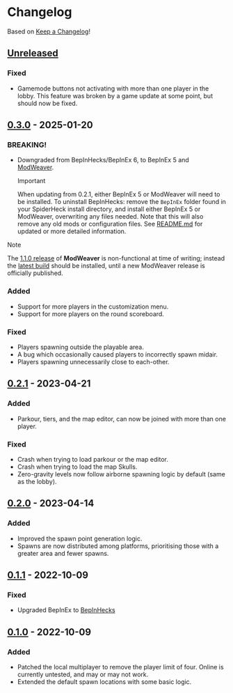 # Changelog

Based on [Keep a Changelog](https://keepachangelog.com)!

## [Unreleased]
### Fixed
- Gamemode buttons not activating with more than one player in the lobby.
  This feature was broken by a game update at some point, but should now be fixed.

## [0.3.0] - 2025-01-20

### BREAKING!

-   Downgraded from BepInHecks/BepInEx 6, to BepInEx 5 and [ModWeaver](https://github.com/modweaver/modweaver).
    > [!IMPORTANT]
    > When updating from 0.2.1, either BepInEx 5 or ModWeaver will need to be installed.
    > To uninstall BepInHecks: remove the `BepInEx` folder found in your SpiderHeck install directory,
    > and install either BepInEx 5 or ModWeaver, overwriting any files needed. Note that this will also remove any old mods
    > or configuration files. See [README.md](https://github.com/Senyksia/InfiniteFriends/blob/main/README.md) for updated or more detailed information.

> [!NOTE]
> The [1.1.0 release](https://github.com/modweaver/modweaver/releases/tag/1.1.0) of **ModWeaver** is non-functional at time of writing; instead the [latest build](https://github.com/modweaver/modweaver/actions/runs/10702095842/artifacts/1891040653) should be installed,
> until a new ModWeaver release is officially published.
>
> ### Added
>
> -   Support for more players in the customization menu.
> -   Support for more players on the round scoreboard.
>
> ### Fixed
>
> -   Players spawning outside the playable area.
> -   A bug which occasionally caused players to incorrectly spawn midair.
> -   Players spawning unnecessarily close to each-other.

## [0.2.1] - 2023-04-21

### Added

-   Parkour, tiers, and the map editor, can now be joined with more than one player.

### Fixed

-   Crash when trying to load parkour or the map editor.
-   Crash when trying to load the map Skulls.
-   Zero-gravity levels now follow airborne spawning logic by default (same as the lobby).

## [0.2.0] - 2023-04-14

### Added

-   Improved the spawn point generation logic.
-   Spawns are now distributed among platforms, prioritising those with a greater area and fewer spawns.

## [0.1.1] - 2022-10-09

### Fixed

-   Upgraded BepInEx to [BepInHecks](https://github.com/cobwebsh/BepInEx)

## [0.1.0] - 2022-10-09

### Added

-   Patched the local multiplayer to remove the player limit of four. Online is currently untested, and may or may not work.
-   Extended the default spawn locations with some basic logic.

[Unreleased]: https://github.com/Senyksia/InfiniteFriends/compare/0.3.0...HEAD

[0.3.0]: https://github.com/Senyksia/InfiniteFriends/compare/0.2.1...0.3.0

[0.2.1]: https://github.com/Senyksia/InfiniteFriends/compare/0.2.0...0.2.1

[0.2.0]: https://github.com/Senyksia/InfiniteFriends/compare/0.1.1...0.2.0

[0.1.1]: https://github.com/Senyksia/InfiniteFriends/compare/0.1.0...0.1.1

[0.1.0]: https://github.com/Senyksia/InfiniteFriends/releases/tag/v0.1.0
